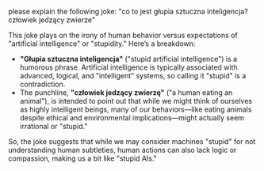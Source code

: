 please explain the following joke: "co to jest głupia sztuczna inteligencja? człowiek jedzący zwierze"


This joke plays on the irony of human behavior versus expectations of "artificial intelligence" or "stupidity." Here’s a breakdown:

- **"Głupia sztuczna inteligencja"** ("stupid artificial intelligence") is a humorous phrase. Artificial intelligence is typically associated with advanced, logical, and "intelligent" systems, so calling it "stupid" is a contradiction. 
- The punchline, **"człowiek jedzący zwierzę"** ("a human eating an animal"), is intended to point out that while we might think of ourselves as highly intelligent beings, many of our behaviors—like eating animals despite ethical and environmental implications—might actually seem irrational or "stupid."

So, the joke suggests that while we may consider machines "stupid" for not understanding human subtleties, human actions can also lack logic or compassion, making us a bit like "stupid AIs."
